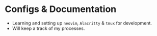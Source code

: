 # Configs & Documentation
- Learning and setting up `neovim`, `Alacritty` & `tmux` for development.
- Will keep a track of my processes.
